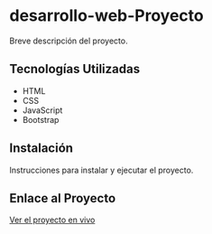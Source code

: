 # desarrollo-web-Proyecto

Breve descripción del proyecto.

## Tecnologías Utilizadas

- HTML
- CSS
- JavaScript
- Bootstrap

## Instalación

Instrucciones para instalar y ejecutar el proyecto.

## Enlace al Proyecto

[Ver el proyecto en vivo](https://enlace-a-tu-proyecto.com)
